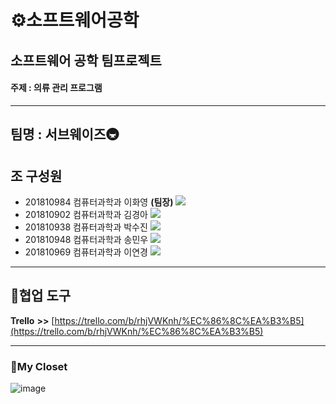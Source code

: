 # ⚙️소프트웨어공학
## 소프트웨어 공학 팀프로젝트
####     **주제 : 의류 관리 프로그램**
---
## 팀명 : 서브웨이즈🚇
**조 구성원**
---

- 201810984 컴퓨터과학과 이화영 **(팀장)** <img src="https://img.shields.io/badge/Spring-E8E8E8?style=flat-square&logo=spring&logoColor=#6DB33F" />
- 201810902 컴퓨터과학과 김경아 <img src="https://img.shields.io/badge/React-41BADB?style=flat-square&logo=react&logoColor=#61DAFB" />
- 201810938 컴퓨터과학과 박수진 <img src="https://img.shields.io/badge/Spring-E8E8E8?style=flat-square&logo=spring&logoColor=#6DB33F" />
- 201810948 컴퓨터과학과 송민우 <img src="https://img.shields.io/badge/React-41BADB?style=flat-square&logo=react&logoColor=#61DAFB" />
- 201810969 컴퓨터과학과 이연경 <img src="https://img.shields.io/badge/Spring-E8E8E8?style=flat-square&logo=spring&logoColor=#6DB33F" />

---
## 💌협업 도구

**Trello** **>>** [https://trello.com/b/rhjVWKnh/%EC%86%8C%EA%B3%B5](https://trello.com/b/rhjVWKnh/%EC%86%8C%EA%B3%B5)

---

### **🧺My Closet**

![image](https://user-images.githubusercontent.com/64060916/174971073-2d6a1d9a-8068-47e7-bc43-8be501e28206.png)

